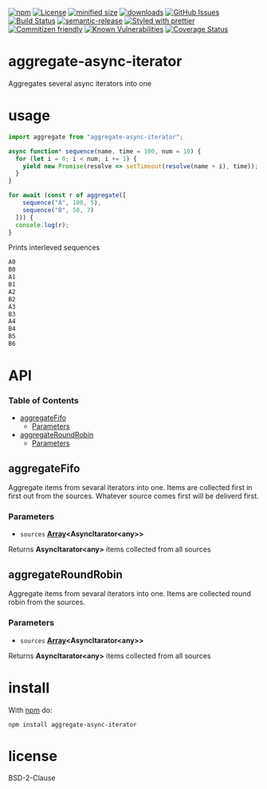 [![npm](https://img.shields.io/npm/v/aggregate-async-iterator.svg)](https://www.npmjs.com/package/aggregate-async-iterator)
[![License](https://img.shields.io/badge/License-BSD%203--Clause-blue.svg)](https://opensource.org/licenses/BSD-3-Clause)
[![minified size](https://badgen.net/bundlephobia/min/aggregate-async-iterator)](https://bundlephobia.com/result?p=aggregate-async-iterator)
[![downloads](http://img.shields.io/npm/dm/aggregate-async-iterator.svg?style=flat-square)](https://npmjs.org/package/aggregate-async-iterator)
[![GitHub Issues](https://img.shields.io/github/issues/arlac77/aggregate-async-iterator.svg?style=flat-square)](https://github.com/arlac77/aggregate-async-iterator/issues)
[![Build Status](https://travis-ci.com/arlac77/aggregate-async-iterator.svg?branch=master)](https://travis-ci.com/arlac77/aggregate-async-iterator)
[![semantic-release](https://img.shields.io/badge/%20%20%F0%9F%93%A6%F0%9F%9A%80-semantic--release-e10079.svg)](https://github.com/arlac77/aggregate-async-iterator.git)
[![Styled with prettier](https://img.shields.io/badge/styled_with-prettier-ff69b4.svg)](https://github.com/prettier/prettier)
[![Commitizen friendly](https://img.shields.io/badge/commitizen-friendly-brightgreen.svg)](http://commitizen.github.io/cz-cli/)
[![Known Vulnerabilities](https://snyk.io/test/github/arlac77/aggregate-async-iterator/badge.svg)](https://snyk.io/test/github/arlac77/aggregate-async-iterator)
[![Coverage Status](https://coveralls.io/repos/arlac77/aggregate-async-iterator/badge.svg)](https://coveralls.io/r/arlac77/aggregate-async-iterator)

# aggregate-async-iterator

Aggregates several async iterators into one

# usage

```js
import aggregate from "aggregate-async-iterator";

async function* sequence(name, time = 100, num = 10) {
  for (let i = 0; i < num; i += 1) {
    yield new Promise(resolve => setTimeout(resolve(name + i), time));
  }
}

for await (const r of aggregate([
    sequence("A", 100, 5),
    sequence("B", 50, 7)
  ])) {
  console.log(r);
}
```

Prints interleved sequences

```txt
A0
B0
A1
B1
A2
B2
A3
B3
A4
B4
B5
B6
```

# API

<!-- Generated by documentation.js. Update this documentation by updating the source code. -->

### Table of Contents

-   [aggregateFifo](#aggregatefifo)
    -   [Parameters](#parameters)
-   [aggregateRoundRobin](#aggregateroundrobin)
    -   [Parameters](#parameters-1)

## aggregateFifo

Aggregate items from sevaral iterators into one.
Items are collected first in first out from the sources.
Whatever source comes first will be deliverd first.

### Parameters

-   `sources` **[Array](https://developer.mozilla.org/docs/Web/JavaScript/Reference/Global_Objects/Array)&lt;AsyncItarator&lt;any>>** 

Returns **AsyncItarator&lt;any>** items collected from all sources

## aggregateRoundRobin

Aggregate items from sevaral iterators into one.
Items are collected round robin from the sources.

### Parameters

-   `sources` **[Array](https://developer.mozilla.org/docs/Web/JavaScript/Reference/Global_Objects/Array)&lt;AsyncItarator&lt;any>>** 

Returns **AsyncItarator&lt;any>** items collected from all sources

# install

With [npm](http://npmjs.org) do:

```shell
npm install aggregate-async-iterator
```

# license

BSD-2-Clause
